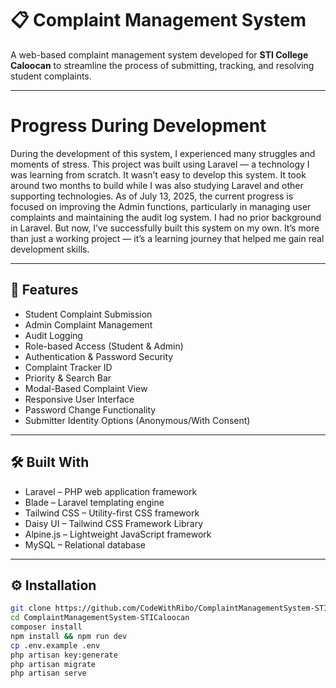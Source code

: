 

# 📋 Complaint Management System

A web-based complaint management system developed for **STI College Caloocan** to streamline the process of submitting, tracking, and resolving student complaints.

---
<h1>Progress During Development</h1>

During the development of this system, I experienced many struggles and moments of stress. This project was built using Laravel — a technology I was learning from scratch.
It wasn’t easy to develop this system. It took around two months to build while I was also studying Laravel and other supporting technologies.
As of July 13, 2025, the current progress is focused on improving the Admin functions, particularly in managing user complaints and maintaining the audit log system.
I had no prior background in Laravel. But now, I’ve successfully built this system on my own. It’s more than just a working project — it’s a learning journey that helped me gain real development skills.

---
## 🚀 Features

- Student Complaint Submission<br>
- Admin Complaint Management<br>
- Audit Logging<br>
- Role-based Access (Student & Admin)<br>
- Authentication & Password Security<br>
- Complaint Tracker ID<br>
- Priority & Search Bar<br>
- Modal-Based Complaint View<br>
- Responsive User Interface<br>
- Password Change Functionality<br>
- Submitter Identity Options (Anonymous/With Consent)<br>

---

## 🛠️ Built With

- <span>Laravel</span> – PHP web application framework<br>
- <span>Blade</span> – Laravel templating engine<br>
- <span>Tailwind CSS</span> – Utility-first CSS framework<br>
- <span>Daisy UI</span> – Tailwind CSS Framework Library<br>
- <span>Alpine.js</span> – Lightweight JavaScript framework<br>
- <span>MySQL</span> – Relational database<br>

---

## ⚙️ Installation
```bash
git clone https://github.com/CodeWithRibo/ComplaintManagementSystem-STICaloocan.git
cd ComplaintManagementSystem-STICaloocan
composer install
npm install && npm run dev
cp .env.example .env
php artisan key:generate
php artisan migrate
php artisan serve

